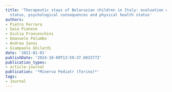 ```yaml
---
title: 'Therapeutic stays of Belarusian children in Italy: evaluation of their mental
  status, psychological consequences and physical health status'
authors:
- Pietro Ferrara
- Gaia Pianese
- Giulia Franceschini
- Emanuele Palumbo
- Andrea Ianni
- Giampaolo Ghilardi
date: '2021-01-01'
publishDate: '2024-10-09T13:59:37.603377Z'
publication_types:
- article-journal
publication: '*Minerva Pediatr (Torino)*'
tags:
- Journal
---
```

